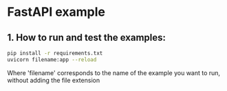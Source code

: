 # FastAPI example

## 1. How to run and test the examples:

```bash
pip install -r requirements.txt
uvicorn filename:app --reload
```

Where 'filename' corresponds to the name of the example you want to run, without adding the file extension